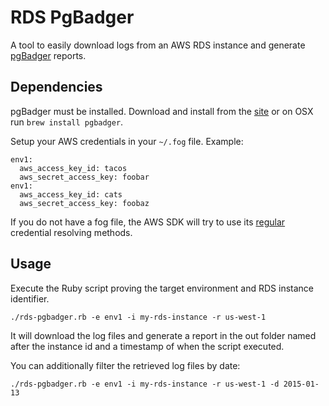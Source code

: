 # RDS PgBadger

A tool to easily download logs from an AWS RDS instance and generate [pgBadger](http://dalibo.github.io/pgbadger/) reports.

## Dependencies

pgBadger must be installed. Download and install from the [site](http://dalibo.github.io/pgbadger/) or on OSX run `brew install pgbadger`.

Setup your AWS credentials in your `~/.fog` file.  Example:

```
env1:
  aws_access_key_id: tacos
  aws_secret_access_key: foobar
env1:
  aws_access_key_id: cats
  aws_secret_access_key: foobaz
```

If you do not have a fog file, the AWS SDK will try to use its [regular](https://github.com/aws/aws-sdk-core-ruby#credentials) credential resolving methods.

## Usage

Execute the Ruby script proving the target environment and RDS instance identifier.

```
./rds-pgbadger.rb -e env1 -i my-rds-instance -r us-west-1
```

It will download the log files and generate a report in the out folder named after the instance id and a timestamp of when the script executed.

You can additionally filter the retrieved log files by date:

```
./rds-pgbadger.rb -e env1 -i my-rds-instance -r us-west-1 -d 2015-01-13
```
